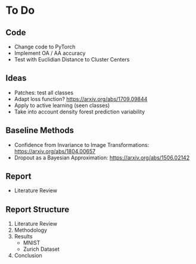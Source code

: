 # To Do

## Code
- Change code to PyTorch
- Implement OA / AA accuracy
- Test with Euclidian Distance to Cluster Centers

## Ideas
- Patches: test all classes
- Adapt loss function? https://arxiv.org/abs/1709.09844
- Apply to active learning (seen classes)
- Take into account density forest prediction variability

## Baseline Methods
- Confidence from Invariance to Image Transformations: https://arxiv.org/abs/1804.00657
- Dropout as a Bayesian Approximation: https://arxiv.org/abs/1506.02142

## Report
- Literature Review

## Report Structure
1. Literature Review
2. Methodology
3. Results
    - MNIST 
    - Zurich Dataset
4. Conclusion


